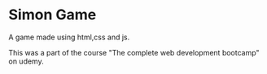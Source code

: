 # Simon Game
A game made using html,css and js.

This was a part of the course "The complete web development bootcamp"
on udemy.
